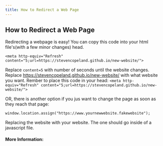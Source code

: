 ```yaml
---
title: How to Redirect a Web Page
---
```

## How to Redirect a Web Page

Redirecting a webpage is easy! You can copy this code into your html file's(with a few minor changes) head.

`
<meta http-equiv="Refresh" content="5;url=https://stevencopeland.github.io/new-website/">
`

Replace `content=5` with number of seconds until the website changes. Replace https://stevencopeland.github.io/new-website/ with what website you want. Rember to place this code in your head: `<meta http-equiv="Refresh" content="5;url=https://stevencopeland.github.io/new-website/">`

OR, there is another option if you jus want to change the page as soon as they reach that page:

```
window.location.assign("https://www.yournewwebsite.fakewebsite");
```

Replacing the website with your website. The one should go inside of a javascript file.

#### More Information:
<!-- Please add any articles you think might be helpful to read before writing the article -->


